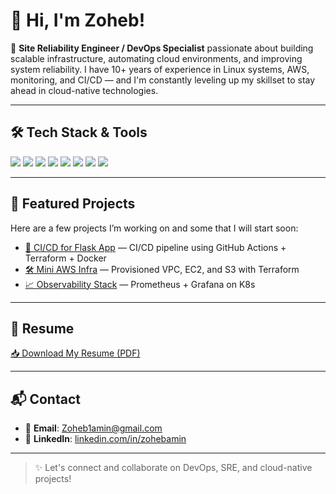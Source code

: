 # 👋 Hi, I'm Zoheb!

🔧 **Site Reliability Engineer / DevOps Specialist** passionate about building scalable infrastructure, automating cloud environments, and improving system reliability. I have 10+ years of experience in Linux systems, AWS, monitoring, and CI/CD — and I'm constantly leveling up my skillset to stay ahead in cloud-native technologies.

---

## 🛠️ Tech Stack & Tools

<p align="left">
  <img src="https://img.shields.io/badge/AWS-232F3E?style=for-the-badge&logo=amazonaws&logoColor=white"/>
  <img src="https://img.shields.io/badge/Linux-FCC624?style=for-the-badge&logo=linux&logoColor=black"/>
  <img src="https://img.shields.io/badge/Terraform-7B42BC?style=for-the-badge&logo=terraform&logoColor=white"/>
  <img src="https://img.shields.io/badge/GitHub_Actions-2088FF?style=for-the-badge&logo=github-actions&logoColor=white"/>
  <img src="https://img.shields.io/badge/Docker-2496ED?style=for-the-badge&logo=docker&logoColor=white"/>
  <img src="https://img.shields.io/badge/Kubernetes-326CE5?style=for-the-badge&logo=kubernetes&logoColor=white"/>
  <img src="https://img.shields.io/badge/Ansible-EE0000?style=for-the-badge&logo=ansible&logoColor=white"/>
  <img src="https://img.shields.io/badge/Python-3776AB?style=for-the-badge&logo=python&logoColor=white"/>
</p>

---

## 📁 Featured Projects

Here are a few projects I’m working on and some that I will start soon:

- [🚀 CI/CD for Flask App](https://github.com/zoheb93/CI-CD-for-Flask-App) — CI/CD pipeline using GitHub Actions + Terraform + Docker
- [🛠️ Mini AWS Infra](https://github.com/zoheb93/Mini-AWS-Infrastructure) — Provisioned VPC, EC2, and S3 with Terraform
- [📈 Observability Stack](https://github.com/zoheb93/Observability-Stack-Setup) — Prometheus + Grafana on K8s

---

## 📄 Resume

[📥 Download My Resume (PDF)](https://coral-violet-5.tiiny.site)

---

## 📬 Contact

- 📧 **Email**: [Zoheb1amin@gmail.com](mailto:Zoheb1amin@gmail.com)
- 💼 **LinkedIn**: [linkedin.com/in/zohebamin](https://www.linkedin.com/in/zoheb-amin-1a6569a5/)

---

> ✨ Let's connect and collaborate on DevOps, SRE, and cloud-native projects!
